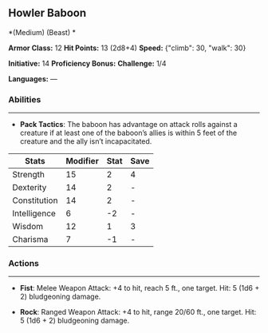 ## Howler Baboon
*(Medium) (Beast) *

**Armor Class:** 12
**Hit Points:** 13 (2d8+4)
**Speed:** {"climb": 30, "walk": 30}

**Initiative:** 14
**Proficiency Bonus:**
**Challenge:** 1/4

**Languages:** —

### Abilities
 --- 
- **Pack Tactics**: The baboon has advantage on attack rolls against a creature if at least one of the baboon’s allies is within 5 feet of the creature and the ally isn’t incapacitated.



| Stats | Modifier | Stat | Save
| ---- | ---- | ---- | ---- |
| Strength | 15 | 2 | 4 |
| Dexterity | 14 | 2 | - |
| Constitution | 14 | 2 | - |
| Intelligence | 6 | -2 | - |
| Wisdom | 12 | 1 | 3 |
| Charisma | 7 | -1 | - |

### Actions
 --- 
- **Fist**: Melee Weapon Attack: +4 to hit, reach 5 ft., one target. Hit: 5 (1d6 + 2) bludgeoning damage.

- **Rock**: Ranged Weapon Attack: +4 to hit, range 20/60 ft., one target. Hit: 5 (1d6 + 2) bludgeoning damage.

